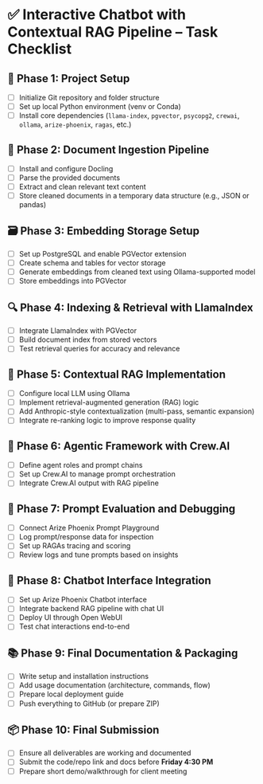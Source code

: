 # ✅ Interactive Chatbot with Contextual RAG Pipeline – Task Checklist

## 🧩 Phase 1: Project Setup
- [ ] Initialize Git repository and folder structure
- [ ] Set up local Python environment (venv or Conda)
- [ ] Install core dependencies (`llama-index`, `pgvector`, `psycopg2`, `crewai`, `ollama`, `arize-phoenix`, `ragas`, etc.)

## 📄 Phase 2: Document Ingestion Pipeline
- [ ] Install and configure Docling
- [ ] Parse the provided documents
- [ ] Extract and clean relevant text content
- [ ] Store cleaned documents in a temporary data structure (e.g., JSON or pandas)

## 🗃️ Phase 3: Embedding Storage Setup
- [ ] Set up PostgreSQL and enable PGVector extension
- [ ] Create schema and tables for vector storage
- [ ] Generate embeddings from cleaned text using Ollama-supported model
- [ ] Store embeddings into PGVector

## 🔍 Phase 4: Indexing & Retrieval with LlamaIndex
- [ ] Integrate LlamaIndex with PGVector
- [ ] Build document index from stored vectors
- [ ] Test retrieval queries for accuracy and relevance

## 🧠 Phase 5: Contextual RAG Implementation
- [ ] Configure local LLM using Ollama
- [ ] Implement retrieval-augmented generation (RAG) logic
- [ ] Add Anthropic-style contextualization (multi-pass, semantic expansion)
- [ ] Integrate re-ranking logic to improve response quality

## 🤖 Phase 6: Agentic Framework with Crew.AI
- [ ] Define agent roles and prompt chains
- [ ] Set up Crew.AI to manage prompt orchestration
- [ ] Integrate Crew.AI output with RAG pipeline

## 🧪 Phase 7: Prompt Evaluation and Debugging
- [ ] Connect Arize Phoenix Prompt Playground
- [ ] Log prompt/response data for inspection
- [ ] Set up RAGAs tracing and scoring
- [ ] Review logs and tune prompts based on insights

## 💬 Phase 8: Chatbot Interface Integration
- [ ] Set up Arize Phoenix Chatbot interface
- [ ] Integrate backend RAG pipeline with chat UI
- [ ] Deploy UI through Open WebUI
- [ ] Test chat interactions end-to-end

## 📚 Phase 9: Final Documentation & Packaging
- [ ] Write setup and installation instructions
- [ ] Add usage documentation (architecture, commands, flow)
- [ ] Prepare local deployment guide
- [ ] Push everything to GitHub (or prepare ZIP)

## 📦 Phase 10: Final Submission
- [ ] Ensure all deliverables are working and documented
- [ ] Submit the code/repo link and docs before **Friday 4:30 PM**
- [ ] Prepare short demo/walkthrough for client meeting
